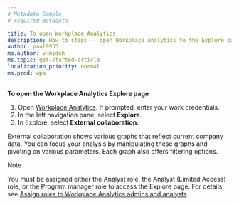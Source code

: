 ```yaml
---
# Metadata Sample
# required metadata

title: To open Workplace Analytics
description: How-to steps -- open Workplace Analytics to the Explore page.
author: paul9955
ms.author: v-mideh
ms.topic: get-started-article
localization_priority: normal 
ms.prod: wpa
---
```


**To open the Workplace Analytics Explore page** 

1. Open [Workplace Analytics](https://workplaceanalytics.office.com). If prompted, enter your work credentials.
2. In the left navigation pane, select **Explore**.
3. In Explore, select **External collaboration**.

External collaboration shows various graphs that reflect current company data. You can focus your analysis by manipulating these graphs and pivoting on various parameters. Each graph also offers filtering options.

   >[!Note]
   >You must be assigned either the Analyst role, the Analyst (Limited Access) role, or the Program manager role to access the Explore page. For details, see [Assign roles to Workplace Analytics admins and analysts](../setup/set-up-workplace-analytics.md#step-3-assign-roles-to-workplace-analytics-admins-and-analysts).
